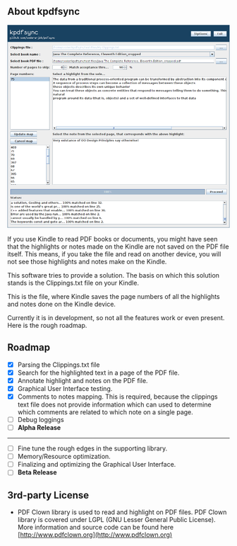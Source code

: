 ## About kpdfsync

![Screenshot](/docs/images/screenshot.png)

If you use Kindle to read PDF books or documents, you might have seen that the highlights or notes
made on the Kindle are not saved on the PDF file itself. This means, if you take the file and
read on another device, you will not see those highlights and notes make on the Kindle.

This software tries to provide a solution. The basis on which this solution stands is the
Clippings.txt file on your Kindle.

This is the file, where Kindle saves the page numbers of all the highlights and notes done on the
Kindle device.

Currently it is in development, so not all the features work or even present. Here is the rough
roadmap.

## Roadmap

- [X] Parsing the Clippings.txt file
- [X] Search for the highlighted text in a page of the PDF file.
- [X] Annotate highlight and notes on the PDF file.
- [X] Graphical User Interface testing.
- [X] Comments to notes mapping. This is required, because the clippings text file does not provide
  information which can used to determine which comments are related to which note on a single
  page.
- [ ] Debug loggings
- [ ] **Alpha Release**

----

- [ ] Fine tune the rough edges in the supporting library.
- [ ] Memory/Resource optimization.
- [ ] Finalizing and optimizing the Graphical User Interface.
- [ ] **Beta Release**

## 3rd-party License

* PDF Clown library is used to read and highlight on PDF files. PDF Clown library is covered under
LGPL (GNU Lesser General Public License).
More information and source code can be found here [http://www.pdfclown.org](http://www.pdfclown.org)
